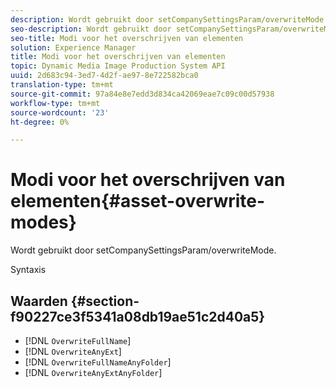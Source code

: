 ```yaml
---
description: Wordt gebruikt door setCompanySettingsParam/overwriteMode.
seo-description: Wordt gebruikt door setCompanySettingsParam/overwriteMode.
seo-title: Modi voor het overschrijven van elementen
solution: Experience Manager
title: Modi voor het overschrijven van elementen
topic: Dynamic Media Image Production System API
uuid: 2d683c94-3ed7-4d2f-ae97-8e722582bca0
translation-type: tm+mt
source-git-commit: 97a84e8e7edd3d834ca42069eae7c09c00d57938
workflow-type: tm+mt
source-wordcount: '23'
ht-degree: 0%

---
```



# Modi voor het overschrijven van elementen{#asset-overwrite-modes}

Wordt gebruikt door setCompanySettingsParam/overwriteMode.

Syntaxis

## Waarden {#section-f90227ce3f5341a08db19ae51c2d40a5}

* [!DNL `OverwriteFullName`]
* [!DNL `OverwriteAnyExt`]
* [!DNL `OverwriteFullNameAnyFolder`]
* [!DNL `OverwriteAnyExtAnyFolder`]

